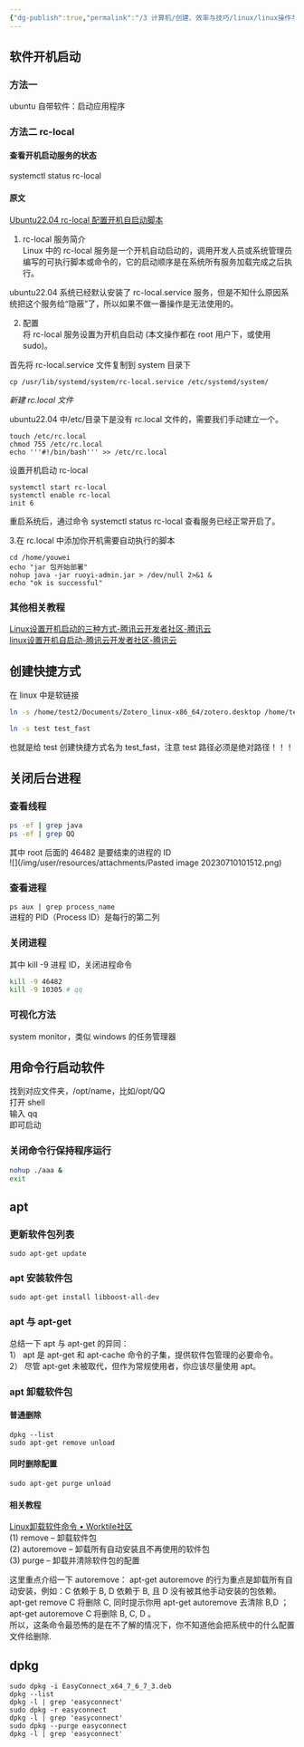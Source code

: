 ```yaml
---
{"dg-publish":true,"permalink":"/3 计算机/创建、效率与技巧/linux/linux操作与命令/软件相关命令/","title":"软件相关命令"}
---
```



## 软件开机启动
### 方法一 
ubuntu 自带软件：启动应用程序
### 方法二 rc-local 
#### 查看开机启动服务的状态
systemctl status rc-local
#### 原文
 [Ubuntu22.04 rc-local 配置开机自启动脚本](https://www.cnblogs.com/king-dom/p/17371747.html "发布于 2023-05-04 16:42")

1. rc-local 服务简介  
Linux 中的 rc-local 服务是一个开机自动启动的，调用开发人员或系统管理员编写的可执行脚本或命令的，它的启动顺序是在系统所有服务加载完成之后执行。

ubuntu22.04 系统已经默认安装了 rc-local.service 服务，但是不知什么原因系统把这个服务给“隐蔽”了，所以如果不做一番操作是无法使用的。

2. 配置  
将 rc-local 服务设置为开机自启动 (本文操作都在 root 用户下，或使用 sudo)。

首先将 rc-local.service 文件复制到 system 目录下

```
cp /usr/lib/systemd/system/rc-local.service /etc/systemd/system/
```

_新建 rc.local 文件_

ubuntu22.04 中/etc/目录下是没有 rc.local 文件的，需要我们手动建立一个。

```
touch /etc/rc.local
chmod 755 /etc/rc.local
echo '''#!/bin/bash''' >> /etc/rc.local
```

设置开机启动 rc-local

```
systemctl start rc-local
systemctl enable rc-local
init 6
```
重启系统后，通过命令 systemctl status rc-local 查看服务已经正常开启了。

3.在 rc.local 中添加你开机需要自动执行的脚本

```
cd /home/youwei
echo "jar 包开始部署" 
nohup java -jar ruoyi-admin.jar > /dev/null 2>&1 &
echo "ok is successful"
```
### 其他相关教程
[Linux设置开机启动的三种方式-腾讯云开发者社区-腾讯云](https://cloud.tencent.com/developer/article/1625609)  
[linux设置开机自启动-腾讯云开发者社区-腾讯云](https://cloud.tencent.com/developer/article/1852573)

## 创建快捷方式
在 linux 中是软链接
```sh
ln -s /home/test2/Documents/Zotero_linux-x86_64/zotero.desktop /home/test2/.local/share/applications/zotero.desktop
```
```sh
ln -s test test_fast
```
也就是给 test 创建快捷方式名为 test_fast，注意 test 路径必须是绝对路径！！！

## 关闭后台进程
### 查看线程
```sh
ps -ef | grep java
ps -ef | grep QQ
```
其中 root 后面的 46482 是要结束的进程的 ID  
![](/img/user/resources/attachments/Pasted image 20230710101512.png)  
### 查看进程  
`ps aux | grep process_name`  
进程的 PID（Process ID）是每行的第二列
### 关闭进程
其中 kill -9 进程 ID，关闭进程命令
```sh
kill -9 46482
kill -9 10305 # qq
```
### 可视化方法
system monitor，类似 windows 的任务管理器

## 用命令行启动软件
找到对应文件夹，/opt/name，比如/opt/QQ  
打开 shell  
输入 qq  
即可启动
### 关闭命令行保持程序运行
```sh
nohup ./aaa & 
exit
```
## apt
### 更新软件包列表
`sudo apt-get update `
### apt 安装软件包
`sudo apt-get install libboost-all-dev`
### apt 与 apt-get
总结一下 apt 与 apt-get 的异同：  
1） apt 是 apt-get 和 apt-cache 命令的子集，提供软件包管理的必要命令。  
2） 尽管 apt-get 未被取代，但作为常规使用者，你应该尽量使用 apt。
### apt 卸载软件包
#### 普通删除
```shell
dpkg --list
sudo apt-get remove unload
```
#### 同时删除配置
```shell
sudo apt-get purge unload
```
#### 相关教程
[Linux卸载软件命令 • Worktile社区](https://worktile.com/kb/p/47084)  
(1) remove – 卸载软件包  
(2) autoremove – 卸载所有自动安装且不再使用的软件包  
(3) purge – 卸载并清除软件包的配置  

这里重点介绍一下 autoremove：  apt-get autoremove 的行为重点是卸载所有自动安装，例如：C 依赖于 B, D 依赖于 B,  且 D 没有被其他手动安装的包依赖。  
apt-get remove C 将删除 C, 同时提示你用 apt-get autoremove 去清除 B,D ；apt-get autoremove C 将删除 B, C, D 。  
所以，这条命令最恐怖的是在不了解的情况下，你不知道他会把系统中的什么配置文件给删除.

## dpkg
```
sudo dpkg -i EasyConnect_x64_7_6_7_3.deb
dpkg --list  
dpkg -l | grep 'easyconnect'  
sudo dpkg -r easyconnect  
dpkg -l | grep 'easyconnect'  
sudo dpkg --purge easyconnect  
dpkg -l | grep 'easyconnect'  

```

